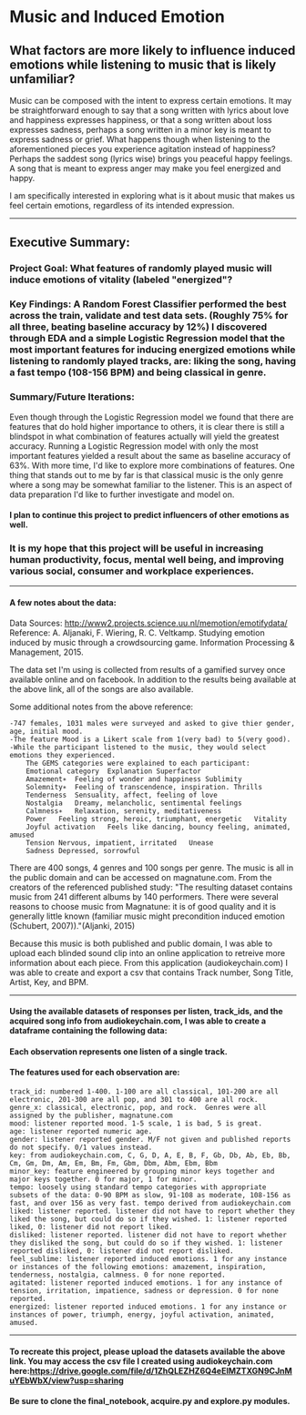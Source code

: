 
# Music and Induced Emotion
## What factors are more likely to influence induced emotions while listening to music that is likely unfamiliar?

Music can be composed with the intent to express certain emotions. It may be straightforward enough to say that a song written with lyrics about love and happiness expresses happiness, or that a song written about loss expresses sadness, perhaps a song written in a minor key is meant to express sadness or grief.  What happens though when listening to the aforementioned pieces you experience agitation instead of happiness? Perhaps the saddest song (lyrics wise) brings you peaceful happy feelings.  A song that is meant to express anger may make you feel energized and happy. 

I am specifically interested in exploring what is it about music that makes us feel certain emotions, regardless of its intended expression.
***
## Executive Summary:

### Project Goal: What features of randomly played music will induce emotions of vitality (labeled "energized"?

### Key Findings: A Random Forest Classifier performed the best across the train, validate and test data sets. (Roughly 75% for all three, beating baseline accuracy by 12%) I discovered through EDA and a simple Logistic Regression model that the most important features for inducing energized emotions while listening to randomly played tracks, are: liking the song, having a fast tempo (108-156 BPM) and being classical in genre. 

### Summary/Future Iterations: 
Even though through the Logistic Regression model we found that there are features that do hold higher importance to others, it is clear there is still a blindspot in what combination of features actually will yield the greatest accuracy. Running a Logistic Regression model with only the most important features yielded a result about the same as baseline accuracy of 63%.  With more time, I'd like to explore more combinations of features. One thing that stands out to me by far is that classical music is the only genre where a song may be somewhat familiar to the listener. This is an aspect of data preparation I'd like to further investigate and model on. 
#### I plan to continue this project to predict influencers of other emotions as well. 

### It is my hope that this project will be useful in increasing human productivity, focus, mental well being, and improving various social, consumer and workplace experiences.

***

#### A few notes about the data: 
Data Sources: http://www2.projects.science.uu.nl/memotion/emotifydata/
Reference: A. Aljanaki, F. Wiering, R. C. Veltkamp. Studying emotion induced by music through a crowdsourcing game. Information Processing & Management, 2015.

The data set I'm using is collected from results of a gamified survey once available online and on facebook. In addition to the results being available at the above link, all of the songs are also available.

Some additional notes from the above reference:

    -747 females, 1031 males were surveyed and asked to give thier gender, age, initial mood.
    -The feature Mood is a Likert scale from 1(very bad) to 5(very good).
    -While the participant listened to the music, they would select emotions they experienced.
        The GEMS categories were explained to each participant:
        Emotional category	Explanation	Superfactor
        Amazement∗	Feeling of wonder and happiness	Sublimity
        Solemnity∗	Feeling of transcendence, inspiration. Thrills
        Tenderness	Sensuality, affect, feeling of love
        Nostalgia	Dreamy, melancholic, sentimental feelings
        Calmness∗	Relaxation, serenity, meditativeness
        Power	Feeling strong, heroic, triumphant, energetic	Vitality
        Joyful activation	Feels like dancing, bouncy feeling, animated, amused
        Tension	Nervous, impatient, irritated	Unease
        Sadness	Depressed, sorrowful

There are 400 songs, 4 genres and 100 songs per genre.  The music is all in the public domain and can be accessed on magnatune.com. From the creators of the referenced published study: "The resulting dataset contains music from 241 different albums by 140 performers. There were several reasons to choose music from Magnatune: it is of good quality and it is generally little known (familiar music might precondition induced emotion (Schubert, 2007))."(Aljanki, 2015)

Because this music is both published and public domain, I was able to upload each blinded sound clip into an online application to retreive more information about each piece.
From this application (audiokeychain.com) I was able to create and export a csv that contains Track number, Song Title, Artist, Key, and BPM. 
***
#### Using the available datasets of responses per listen, track_ids, and the acquired song info from audiokeychain.com, I was able to create a dataframe containing the following data:

#### Each observation represents one listen of a single track.  
#### The features used for each observation are: 

    track_id: numbered 1-400. 1-100 are all classical, 101-200 are all electronic, 201-300 are all pop, and 301 to 400 are all rock. 
    genre_x: classical, electronic, pop, and rock.  Genres were all assigned by the publisher, magnatune.com 
    mood: listener reported mood. 1-5 scale, 1 is bad, 5 is great. 
    age: listener reported numeric age.
    gender: listener reported gender. M/F not given and published reports do not specify. 0/1 values instead.
    key: from audiokeychain.com, C, G, D, A, E, B, F, Gb, Db, Ab, Eb, Bb, Cm, Gm, Dm, Am, Em, Bm, Fm, Gbm, Dbm, Abm, Ebm, Bbm
    minor_key: feature engineered by grouping minor keys together and major keys together. 0 for major, 1 for minor. 
    tempo: loosely using standard tempo categories with appropriate subsets of the data: 0-90 BPM as slow, 91-108 as moderate, 108-156 as fast, and over 156 as very fast. tempo derived from audiokeychain.com
    liked: listener reported. listener did not have to report whether they liked the song, but could do so if they wished. 1: listener reported liked, 0: listener did not report liked.
    disliked: listener reported. listener did not have to report whether they disliked the song, but could do so if they wished. 1: listener reported disliked, 0: listener did not report disliked.
    feel_sublime: listener reported induced emotions. 1 for any instance or instances of the following emotions: amazement, inspiration, tenderness, nostalgia, calmness. 0 for none reported. 
    agitated: listener reported induced emotions. 1 for any instance of tension, irritation, impatience, sadness or depression. 0 for none reported. 
    energized: listener reported induced emotions. 1 for any instance or instances of power, triumph, energy, joyful activation, animated, amused.   
***
#### To recreate this project, please upload the datasets available the above link. You may access the csv file I created using audiokeychain.com here:https://drive.google.com/file/d/1ZhQLEZHZ6Q4eElMZTXGN9CJnMuYEbWbX/view?usp=sharing
#### Be sure to clone the final_notebook, acquire.py and explore.py modules.

